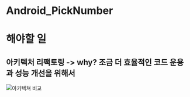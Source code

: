 # Android_PickNumber

# 해야할 일
## 아키텍처 리팩토링 -> why? 조금 더 효율적인 코드 운용과 성능 개선을 위해서
![아키텍쳐 비교](https://imgur.com/D6hcdF5.jpg)
